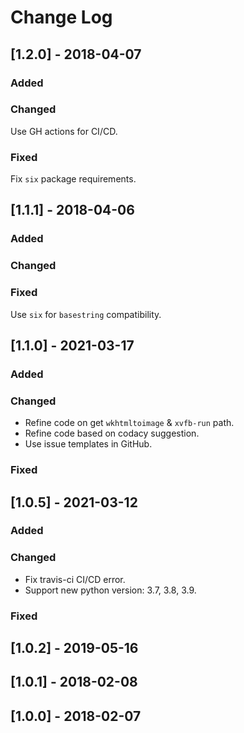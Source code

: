 
# Change Log

## [1.2.0] - 2018-04-07

### Added

### Changed

Use GH actions for CI/CD.
### Fixed

Fix `six` package requirements.

## [1.1.1] - 2018-04-06

### Added

### Changed

### Fixed

Use `six` for `basestring` compatibility.

## [1.1.0] - 2021-03-17

### Added

### Changed

- Refine code on get `wkhtmltoimage` & `xvfb-run` path.
- Refine code based on codacy suggestion.
- Use issue templates in GitHub.

### Fixed

## [1.0.5] - 2021-03-12

### Added

### Changed

- Fix travis-ci CI/CD error.
- Support new python version: 3.7, 3.8, 3.9.

### Fixed

## [1.0.2] - 2019-05-16
## [1.0.1] - 2018-02-08
## [1.0.0] - 2018-02-07
